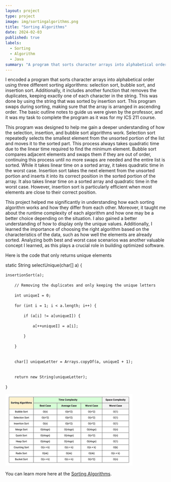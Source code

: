 ```yaml
---
layout: project
type: project
image: img/sortingalgorithms.png
title: "Sorting Algorithms"
date: 2024-02-03
published: true
labels:
  - Sorting
  - Algorithm
  - Java
summary: "A program that sorts character arrays into alphabetical order using selection sort, bubble sort, and insertion sort, and also removes duplicates."
---
```


I encoded a program that sorts character arrays into alphabetical order using three different sorting algorithms: selection sort, bubble sort, and insertion sort. Additionally, it includes another function that removes the duplicates, keeping exactly one of each character in the string. This was done by using the string that was sorted by insertion sort. This program swaps during sorting, making sure that the array is arranged in ascending order. The basic outline notes to guide us were given by the professor, and it was my task to complete the program as it was for my ICS 211 course.

This program was designed to help me gain a deeper understanding of how the selection, insertion, and bubble sort algorithms work. Selection sort repeatedly selects the smallest element from the unsorted portion of the list and moves it to the sorted part. This process always takes quadratic time due to the linear time required to find the minimum element. Bubble sort compares adjacent elements and swaps them if they are out of order, continuing this process until no more swaps are needed and the entire list is sorted. While it takes linear time on a sorted array, it takes quadratic time in the worst case. Insertion sort takes the next element from the unsorted portion and inserts it into its correct position in the sorted portion of the array. It also takes linear time on a sorted array and  quadratic time in the worst case. However, insertion sort is particularly efficient when most elements are close to their correct position.

This project helped me significantly in understanding how each sorting algorithm works and how they differ from each other. Moreover, it taught me about the runtime complexity of each algorithm and how one may be a better choice depending on the situation. I also gained a better understanding of how to display only the unique values. Additionally, I learned the importance of choosing the right algorithm based on the characteristics of the data, such as how well the elements are already sorted. Analyzing both best and worst case scenarios was another valuable concept I learned, as this plays a crucial role in building optimized software.


Here is the code that only returns unique elements

static String selectUnique(char[] a) {

    insertionSort(a);

		// Removing the duplicates and only keeping the unique letters
  
		int uniqueI = 0;
  
		for (int i = 1; i < a.length; i++) {
  
			if (a[i] != a[uniqueI]) {
   
				a[++uniqueI] = a[i];
    
			}
   
		}
  

		char[] uniqueLetter = Arrays.copyOf(a, uniqueI + 1);
  

		return new String(uniqueLetter);
  
	}




<img width="400px" class="rounded float-start pe-4" src="../img/sorting.jpg">














You can learn more here at the [Sorting Algorithms](https://github.com/ellieishii/Sorting_Algorithms).
